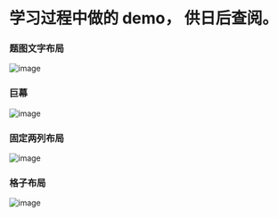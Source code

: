 
# 学习过程中做的 demo， 供日后查阅。

### 题图文字布局 
![image](https://github.com/hwaphon/LearningRecord/blob/master/mixedGraphics.png)

### 巨幕
![image](https://github.com/hwaphon/LearningRecord/blob/master/jump.png)

### 固定两列布局
![image](https://github.com/hwaphon/LearningRecord/blob/master/two-column.png)

### 格子布局
![image](https://github.com/hwaphon/LearningRecord/blob/master/grid-layout.png)
